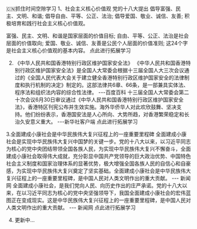 🇨🇳抓住时间空隙学习
1、社会主义核心价值观
党的十八大提出
倡导富强、民主、文明、和谐;
倡导自由、平等、公正、法治;
倡导爱国、敬业、诚信、友善;
积极培育和践行社会主义核心价值观。

富强、民主、文明、和谐是国家层面的价值目标;
自由、平等、公正、法治是社会层面的价值取向;
爱国、敬业、诚信、友善是公民个人层面的价值准则;
这24个字是社会主义核心价值观的基本内容。
点此进行拓展学习

2. 《中华人民共和国香港特别行政区维护国家安全法》
《中华人民共和国香港特别行政区维护国家安全法》是全国人大常委会根据十三届全国人大三次会议通过的《全国人民代表大会关于建立健全香港特别行政区维护国家安全的法律制度和执行机制的决定》制定的。这部法律共6章、66条，是一部兼具实体法、程序法和组织法内容的综合性法律。 ---百度百科
十三届全国人大常委会第二十次会议6月30日审议通过《中华人民共和国香港特别行政区维护国家安全法》，香港特区刊宪公布并生效实施。海外华侨华人对此欢欣鼓舞、坚决支持。他们纷纷表示，香港国安法是人心所向、大势所趋，对香港繁荣稳定和长治久安意义重大。 ---新华社客户端
点此进行拓展学习

3.全面建成小康社会是中华民族伟大复兴征程上的一座重要里程碑
全面建成小康社会是实现中华民族伟大复兴中国梦的关键一步。党的十八大以来，以习近平同志为核心的党中央团结带领全国各族人民，为实现中华民族伟大复兴不懈奋斗，全面建成小康社会取得伟大成就，充分彰显中国共产党领导的巨大政治优势、中国特色社会主义制度和国家治理体系的显著优势，极大增强全国各族人民的自信心和自豪感，为实现中华民族伟大复兴奠定了坚实基础。全面建成小康社会是中华民族伟大复兴征程上的一座重要里程碑，是中国人民对人类文明作出的重大贡献。 --- 新闻网
全面建成小康社会，是我们党向人民、向历史作出的庄严承诺。党的十八大以来，在以习近平同志为核心的党中央坚强领导下，我国全面建成小康社会的宏伟蓝图正在变成现实。这是中华民族伟大复兴征程上的一座重要里程碑，是中国人民对人类文明作出的重大贡献。 --- 新闻网
点此进行拓展学习

4. 更新中...
